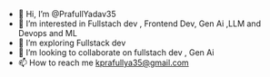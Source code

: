 - 👋 Hi, I’m @PrafullYadav35
- 👀 I’m interested in Fullstach dev , Frontend Dev, Gen Ai ,LLM and Devops and ML
- 🌱 I’m exploring Fullstack dev
- 💞️ I’m looking to collaborate on  fullstach dev , Gen Ai 
- 📫 How to reach me kprafullya35@gmail.com


<!---
PrafullYadav35/PrafullYadav35 is a ✨ special ✨ repository because its `README.md` (this file) appears on your GitHub profile.
You can click the Preview link to take a look at your changes.
--->
